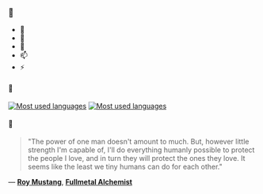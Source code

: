 ### 👋

- 🔭
- 🌱
- 💬
- 📫
- ⚡

#### 🧏

[![Most used languages](https://github-readme-stats-aynah.vercel.app/api/top-langs/?username=aynh&theme=solarized-dark&langs_count=6&layout=compact&hide_title=true)](https://github.com/anuraghazra/github-readme-stats#gh-dark-mode-only)
[![Most used languages](https://github-readme-stats-aynah.vercel.app/api/top-langs/?username=aynh&theme=solarized-light&langs_count=6&layout=compact&hide_title=true)](https://github.com/anuraghazra/github-readme-stats#gh-light-mode-only)

#### 💬

> "The power of one man doesn't amount to much. But, however little strength I'm capable of, I'll do everything humanly possible to protect the people I love, and in turn they will protect the ones they love. It seems like the least we tiny humans can do for each other."

&mdash; [**Roy Mustang**](https://myanimelist.net/character.php?q=Roy%20Mustang&cat=character), [**Fullmetal Alchemist**](https://myanimelist.net/search/all?q=Fullmetal%20Alchemist&cat=all)

